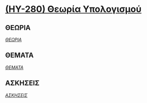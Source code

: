 # [(ΗΥ-280) Θεωρία Υπολογισμού](http://www.csd.uoc.gr/~hy280)

## ΘΕΩΡΙΑ
_[ΘΕΩΡΙΑ](https://github.com/keybraker/CSD-Absolute-User-Manual/tree/master/ΜΑΘΗΜΑΤΑ/ΗΥ-280/ΘΕΩΡΙΑ)_

## ΘΕΜΑΤΑ
_[ΘΕΜΑΤΑ](https://github.com/keybraker/CSD-Absolute-User-Manual/tree/master/ΜΑΘΗΜΑΤΑ/ΗΥ-280/ΘΕΜΑΤΑ)_

## ΑΣΚΗΣΕΙΣ
_[ΑΣΚΗΣΕΙΣ](https://github.com/keybraker/CSD-Absolute-User-Manual/tree/master/ΜΑΘΗΜΑΤΑ/ΗΥ-280/ΑΣΚΗΣΕΙΣ)_
